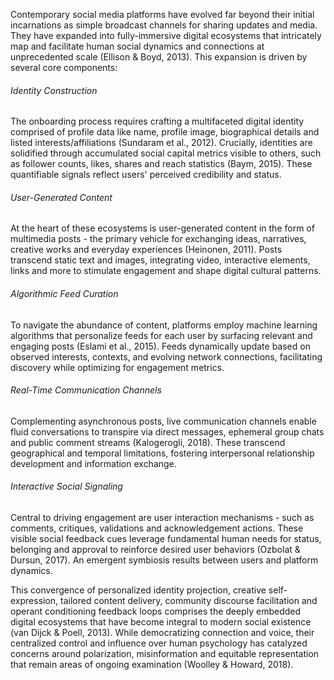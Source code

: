 
Contemporary social media platforms have evolved far beyond their initial incarnations as simple broadcast channels for sharing updates and media. They have expanded into fully-immersive digital ecosystems that intricately map and facilitate human social dynamics and connections at unprecedented scale (Ellison & Boyd, 2013). This expansion is driven by several core components:

###### Identity Construction 
The onboarding process requires crafting a multifaceted digital identity comprised of profile data like name, profile image, biographical details and listed interests/affiliations (Sundaram et al., 2012). Crucially, identities are solidified through accumulated social capital metrics visible to others, such as follower counts, likes, shares and reach statistics (Baym, 2015). These quantifiable signals reflect users' perceived credibility and status.

###### User-Generated Content  
At the heart of these ecosystems is user-generated content in the form of multimedia posts - the primary vehicle for exchanging ideas, narratives, creative works and everyday experiences (Heinonen, 2011). Posts transcend static text and images, integrating video, interactive elements, links and more to stimulate engagement and shape digital cultural patterns.

###### Algorithmic Feed Curation 
To navigate the abundance of content, platforms employ machine learning algorithms that personalize feeds for each user by surfacing relevant and engaging posts (Eslami et al., 2015). Feeds dynamically update based on observed interests, contexts, and evolving network connections, facilitating discovery while optimizing for engagement metrics.

###### Real-Time Communication Channels  
Complementing asynchronous posts, live communication channels enable fluid conversations to transpire via direct messages, ephemeral group chats and public comment streams (Kalogerogli, 2018). These transcend geographical and temporal limitations, fostering interpersonal relationship development and information exchange.

###### Interactive Social Signaling  
Central to driving engagement are user interaction mechanisms - such as comments, critiques, validations and acknowledgement actions. These visible social feedback cues leverage fundamental human needs for status, belonging and approval to reinforce desired user behaviors (Ozbolat & Dursun, 2017). An emergent symbiosis results between users and platform dynamics.

This convergence of personalized identity projection, creative self-expression, tailored content delivery, community discourse facilitation and operant conditioning feedback loops comprises the deeply embedded digital ecosystems that have become integral to modern social existence (van Dijck & Poell, 2013). While democratizing connection and voice, their centralized control and influence over human psychology has catalyzed concerns around polarization, misinformation and equitable representation that remain areas of ongoing examination (Woolley & Howard, 2018).